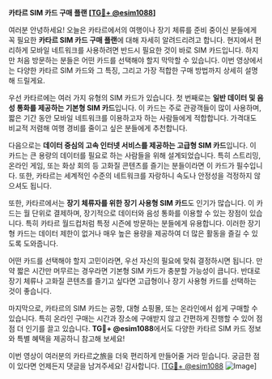 **카타르 SIM 카드 구매 플랜 [[TG💪+ @esim1088](https://t.me/s/esim1088)]**

여러분 안녕하세요! 오늘은 카타르에서의 여행이나 장기 체류를 준비 중이신 분들에게 꼭 필요한 **카타르 SIM 카드 구매 플랜**에 대해 자세히 알려드리려고 합니다. 현지에서 편리하게 모바일 네트워크를 사용하려면 반드시 필요한 것이 바로 SIM 카드입니다. 하지만 처음 방문하는 분들은 어떤 카드를 선택해야 할지 막막할 수 있습니다. 이번 영상에서는 다양한 카타르 SIM 카드와 그 특징, 그리고 가장 적합한 구매 방법까지 상세히 설명해 드릴게요.

우선 카타르에는 여러 가지 유형의 SIM 카드가 있습니다. 첫 번째로는 **일반 데이터 및 음성 통화를 제공하는 기본형 SIM 카드**입니다. 이 카드는 주로 관광객들이 많이 사용하며, 짧은 기간 동안 모바일 네트워크를 이용하고자 하는 사람들에게 적합합니다. 가격대도 비교적 저렴해 여행 경비를 줄이고 싶은 분들에게 추천합니다.

다음으로는 **데이터 중심의 고속 인터넷 서비스를 제공하는 고급형 SIM 카드**입니다. 이 카드는 큰 용량의 데이터를 필요로 하는 사람들을 위해 설계되었습니다. 특히 스트리밍, 온라인 게임, 또는 화상 회의 등 고화질 콘텐츠를 즐기는 분들이라면 이 카드가 필수입니다. 또한, 카타르는 세계적인 수준의 네트워크를 자랑하니 속도나 안정성을 걱정하지 않으셔도 됩니다.

또한, 카타르에서는 **장기 체류자를 위한 장기 사용형 SIM 카드**도 인기가 많습니다. 이 카드는 월 단위로 결제하며, 장기적으로 데이터와 음성 통화를 이용할 수 있는 장점이 있습니다. 특히 카타르 월드컵처럼 특정 시즌에 방문하는 분들에게 유용합니다. 이러한 장기형 카드는 데이터 제한이 없거나 매우 높은 용량을 제공하여 더 많은 활동을 즐길 수 있도록 도와줍니다.

어떤 카드를 선택해야 할지 고민이라면, 우선 자신의 필요에 맞춰 결정하시면 됩니다. 만약 짧은 시간만 머무르는 경우라면 기본형 SIM 카드가 충분할 가능성이 큽니다. 반대로 장기 체류나 고화질 콘텐츠를 즐기고 싶다면 고급형이나 장기 사용형 카드를 선택하는 것이 좋습니다.

마지막으로, 카타르의 SIM 카드는 공항, 대형 쇼핑몰, 또는 온라인에서 쉽게 구매할 수 있습니다. 특히 온라인 구매는 시간과 장소에 구애받지 않고 간편하게 진행할 수 있어 점점 더 인기를 끌고 있습니다. **TG💪+ @esim1088**에서도 다양한 카타르 SIM 카드 정보와 특별 혜택을 제공하니 참고해 보세요!

이번 영상이 여러분의 카타르之旅을 더욱 편리하게 만들어줄 거라 믿습니다. 궁금한 점이 있다면 언제든지 댓글을 남겨주세요! 감사합니다. [[TG💪+ @esim1088](https://t.me/s/esim1088) ![Image](https://i.postimg.cc/Y0z9fWf4/image.png)]